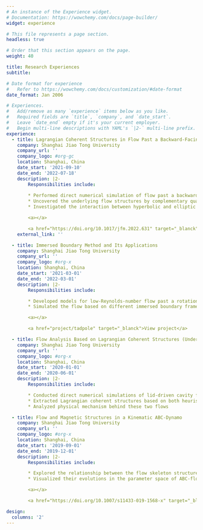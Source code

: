 ```yaml
---
# An instance of the Experience widget.
# Documentation: https://wowchemy.com/docs/page-builder/
widget: experience

# This file represents a page section.
headless: true

# Order that this section appears on the page.
weight: 40

title: Research Experiences
subtitle:

# Date format for experience
#   Refer to https://wowchemy.com/docs/customization/#date-format
date_format: Jan 2006

# Experiences.
#   Add/remove as many `experience` items below as you like.
#   Required fields are `title`, `company`, and `date_start`.
#   Leave `date_end` empty if it's your current employer.
#   Begin multi-line descriptions with YAML's `|2-` multi-line prefix.
experience:
  - title: Lagrangian Coherent Structures in Flow Past a Backward-Facing Step
    company: Shanghai Jiao Tong University
    company_url: ''
    company_logo: #org-gc
    location: Shanghai, China
    date_start: '2021-09-10'
    date_end: '2022-07-18'
    description: |2-
        Responsibilities include:
        
        * Performed direct numerical simulation of flow past a backward-facing step in a duct using OpenFOAM
        * Uncovered the underlying flow structures by complementary qualitative and quantitative LCS analyses
        * Investigated the interaction between hyperbolic and elliptic structures

        <a></a>

        <a href="https://doi.org/10.1017/jfm.2022.631" target="_blanck">View PDF</a>
    external_link: ''

  - title: Immersed Boundary Method and Its Applications
    company: Shanghai Jiao Tong University
    company_url: ''
    company_logo: #org-x
    location: Shanghai, China
    date_start: '2021-03-01'
    date_end: '2022-03-01'
    description: |2-
        Responsibilities include:

        * Developed models for low-Reynolds-number flow past a rotationally oscillating cylinder with an attached flexible filament
        * Simulated the flow based on different immersed boundary frameworks using <a href="https://ibamr.github.io/" target="_blanck">IBAMR</a>

        <a></a>

        <a href="project/tadpole" target="_blanck">View project</a>

  - title: Flow Analysis Based on Lagrangian Coherent Structures (Undergraduate Dissertation)
    company: Shanghai Jiao Tong University
    company_url: ''
    company_logo: #org-x
    location: Shanghai, China
    date_start: '2020-01-01'
    date_end: '2020-06-01'
    description: |2-
        Responsibilities include:

        * Conducted direct numerical simulations of lid-driven cavity flow and pitzDaily flow
        * Extracted Lagrangian coherent structures based on both heuristic and analytical methods
        * Analyzed physical mechanism behind these two flows

  - title: Flow and Magnetic Structures in a Kinematic ABC-Dynamo
    company: Shanghai Jiao Tong University
    company_url: ''
    company_logo: #org-x
    location: Shanghai, China
    date_start: '2019-09-01'
    date_end: '2019-12-01'
    description: |2-
        Responsibilities include:

        * Explored the relationship between the flow skeleton structures and the stagnation points of ABC-flow
        * Visualized their evolutions in the parameter space of ABC-flow through 100 simulations

        <a></a>

        <a href="https://doi.org/10.1007/s11433-019-1568-x" target="_blanck">View PDF</a> | {{< staticref "uploads/abc-flow.gif" "newtab" >}}View animation{{< /staticref >}}

design:
  columns: '2'
---
```

